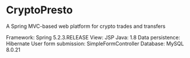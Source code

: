 # CryptoPresto
A Spring MVC-based web platform for crypto trades and transfers


Framework: Spring 5.2.3.RELEASE
View: JSP
Java: 1.8
Data persistence: Hibernate
User form submission: SimpleFormController
Database: MySQL 8.0.21
